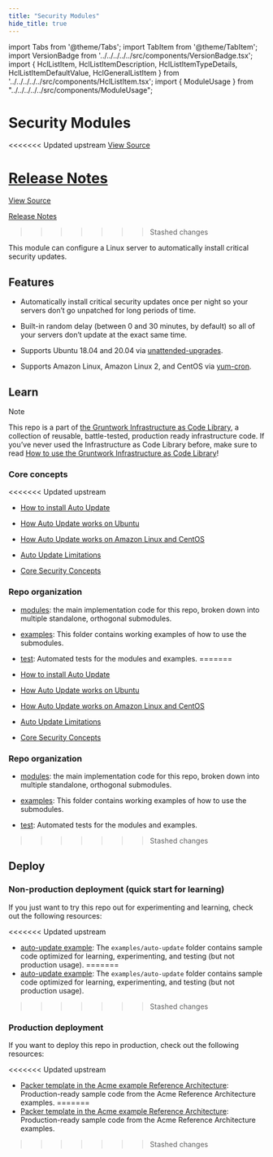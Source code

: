 ```yaml
---
title: "Security Modules"
hide_title: true
---
```


import Tabs from '@theme/Tabs';
import TabItem from '@theme/TabItem';
import VersionBadge from '../../../../../src/components/VersionBadge.tsx';
import { HclListItem, HclListItemDescription, HclListItemTypeDetails, HclListItemDefaultValue, HclGeneralListItem } from '../../../../../src/components/HclListItem.tsx';
import { ModuleUsage } from "../../../../../src/components/ModuleUsage";

<VersionBadge repoTitle="Security Modules" version="0.67.8" lastModifiedVersion="0.65.9"/>

# Security Modules

<<<<<<< Updated upstream
<a href="https://github.com/tnn-tnn-tnn-tnn-tnn-gruntwork-io/terraform-aws-security/tree/v0.67.8/modules/auto-update" className="link-button" title="View the source code for this module in GitHub.">View Source</a>

<a href="https://github.com/tnn-tnn-tnn-tnn-tnn-gruntwork-io/terraform-aws-security/releases/tag/v0.65.9" className="link-button" title="Release notes for only versions which impacted this module.">Release Notes</a>
=======
<a href="https://github.com/tnn-gruntwork-io/terraform-aws-security/tree/v0.67.8/modules/auto-update" className="link-button" title="View the source code for this module in GitHub.">View Source</a>

<a href="https://github.com/tnn-gruntwork-io/terraform-aws-security/releases/tag/v0.65.9" className="link-button" title="Release notes for only versions which impacted this module.">Release Notes</a>
>>>>>>> Stashed changes

This module can configure a Linux server to automatically install critical security updates.

## Features

*   Automatically install critical security updates once per night so your servers don’t go unpatched for long periods of time.

*   Built-in random delay (between 0 and 30 minutes, by default) so all of your servers don’t update at the exact same time.

*   Supports Ubuntu 18.04 and 20.04 via [unattended-upgrades](https://help.ubuntu.com/lts/serverguide/automatic-updates.html).

*   Supports Amazon Linux, Amazon Linux 2, and CentOS via [yum-cron](http://man7.org/linux/man-pages/man8/yum-cron.8.html).

## Learn

Note

This repo is a part of [the Gruntwork Infrastructure as Code Library](https://gruntwork.io/infrastructure-as-code-library/), a collection of reusable, battle-tested, production ready infrastructure code. If you’ve never used the Infrastructure as Code Library before, make sure to read [How to use the Gruntwork Infrastructure as Code Library](https://gruntwork.io/guides/foundations/how-to-use-gruntwork-infrastructure-as-code-library/)!

### Core concepts

<<<<<<< Updated upstream
*   [How to install Auto Update](https://github.com/tnn-tnn-tnn-tnn-tnn-gruntwork-io/terraform-aws-security/tree/v0.67.8/modules/auto-update/core-concepts.md#installation)

*   [How Auto Update works on Ubuntu](https://github.com/tnn-tnn-tnn-tnn-tnn-gruntwork-io/terraform-aws-security/tree/v0.67.8/modules/auto-update/core-concepts.md#ubuntu-support)

*   [How Auto Update works on Amazon Linux and CentOS](https://github.com/tnn-tnn-tnn-tnn-tnn-gruntwork-io/terraform-aws-security/tree/v0.67.8/modules/auto-update/core-concepts.md#amazon-linux-and-centos-support)

*   [Auto Update Limitations](https://github.com/tnn-tnn-tnn-tnn-tnn-gruntwork-io/terraform-aws-security/tree/v0.67.8/modules/auto-update/core-concepts.md#limitations)

*   [Core Security Concepts](https://github.com/tnn-tnn-tnn-tnn-tnn-gruntwork-io/terraform-aws-security/tree/v0.67.8/README.adoc#core-concepts)

### Repo organization

*   [modules](https://github.com/tnn-tnn-tnn-tnn-tnn-gruntwork-io/terraform-aws-security/tree/v0.67.8/modules): the main implementation code for this repo, broken down into multiple standalone, orthogonal submodules.

*   [examples](https://github.com/tnn-tnn-tnn-tnn-tnn-gruntwork-io/terraform-aws-security/tree/v0.67.8/examples): This folder contains working examples of how to use the submodules.

*   [test](https://github.com/tnn-tnn-tnn-tnn-tnn-gruntwork-io/terraform-aws-security/tree/v0.67.8/test): Automated tests for the modules and examples.
=======
*   [How to install Auto Update](https://github.com/tnn-gruntwork-io/terraform-aws-security/tree/v0.67.8/modules/auto-update/core-concepts.md#installation)

*   [How Auto Update works on Ubuntu](https://github.com/tnn-gruntwork-io/terraform-aws-security/tree/v0.67.8/modules/auto-update/core-concepts.md#ubuntu-support)

*   [How Auto Update works on Amazon Linux and CentOS](https://github.com/tnn-gruntwork-io/terraform-aws-security/tree/v0.67.8/modules/auto-update/core-concepts.md#amazon-linux-and-centos-support)

*   [Auto Update Limitations](https://github.com/tnn-gruntwork-io/terraform-aws-security/tree/v0.67.8/modules/auto-update/core-concepts.md#limitations)

*   [Core Security Concepts](https://github.com/tnn-gruntwork-io/terraform-aws-security/tree/v0.67.8/README.adoc#core-concepts)

### Repo organization

*   [modules](https://github.com/tnn-gruntwork-io/terraform-aws-security/tree/v0.67.8/modules): the main implementation code for this repo, broken down into multiple standalone, orthogonal submodules.

*   [examples](https://github.com/tnn-gruntwork-io/terraform-aws-security/tree/v0.67.8/examples): This folder contains working examples of how to use the submodules.

*   [test](https://github.com/tnn-gruntwork-io/terraform-aws-security/tree/v0.67.8/test): Automated tests for the modules and examples.
>>>>>>> Stashed changes

## Deploy

### Non-production deployment (quick start for learning)

If you just want to try this repo out for experimenting and learning, check out the following resources:

<<<<<<< Updated upstream
*   [auto-update example](https://github.com/tnn-tnn-tnn-tnn-tnn-gruntwork-io/terraform-aws-security/tree/v0.67.8/examples/auto-update): The `examples/auto-update` folder contains sample code optimized for learning, experimenting, and testing (but not production usage).
=======
*   [auto-update example](https://github.com/tnn-gruntwork-io/terraform-aws-security/tree/v0.67.8/examples/auto-update): The `examples/auto-update` folder contains sample code optimized for learning, experimenting, and testing (but not production usage).
>>>>>>> Stashed changes

### Production deployment

If you want to deploy this repo in production, check out the following resources:

<<<<<<< Updated upstream
*   [Packer template in the Acme example Reference Architecture](https://github.com/tnn-tnn-tnn-tnn-tnn-gruntwork-io/infrastructure-modules-multi-account-acme/blob/main/services/eks-cluster/packer/eks-node.json): Production-ready sample code from the Acme Reference Architecture examples.
=======
*   [Packer template in the Acme example Reference Architecture](https://github.com/tnn-gruntwork-io/infrastructure-modules-multi-account-acme/blob/main/services/eks-cluster/packer/eks-node.json): Production-ready sample code from the Acme Reference Architecture examples.
>>>>>>> Stashed changes


<!-- ##DOCS-SOURCER-START
{
  "originalSources": [
<<<<<<< Updated upstream
    "https://github.com/tnn-tnn-tnn-tnn-tnn-gruntwork-io/terraform-aws-security/tree/v0.67.8/modules/auto-update/readme.adoc",
    "https://github.com/tnn-tnn-tnn-tnn-tnn-gruntwork-io/terraform-aws-security/tree/v0.67.8/modules/auto-update/variables.tf",
    "https://github.com/tnn-tnn-tnn-tnn-tnn-gruntwork-io/terraform-aws-security/tree/v0.67.8/modules/auto-update/outputs.tf"
=======
    "https://github.com/tnn-gruntwork-io/terraform-aws-security/tree/v0.67.8/modules/auto-update/readme.adoc",
    "https://github.com/tnn-gruntwork-io/terraform-aws-security/tree/v0.67.8/modules/auto-update/variables.tf",
    "https://github.com/tnn-gruntwork-io/terraform-aws-security/tree/v0.67.8/modules/auto-update/outputs.tf"
>>>>>>> Stashed changes
  ],
  "sourcePlugin": "module-catalog-api",
  "hash": "3e07024fb5b82c7f04764f6890000bdb"
}
##DOCS-SOURCER-END -->
